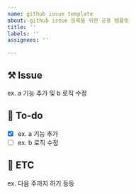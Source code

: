 ```yaml
---
name: github issue template
about: github issue 등록을 위한 공용 템플릿
title: ''
labels: ''
assignees: ''

---
```


## ⚒️ Issue
ex. a 기능 추가 및 b 로직 수정

## 📝 To-do
- [x] ex. a 기능 추가
- [ ] ex. b 로직 수정

## 📂 ETC
ex. 다음 주까지 하기 등등
